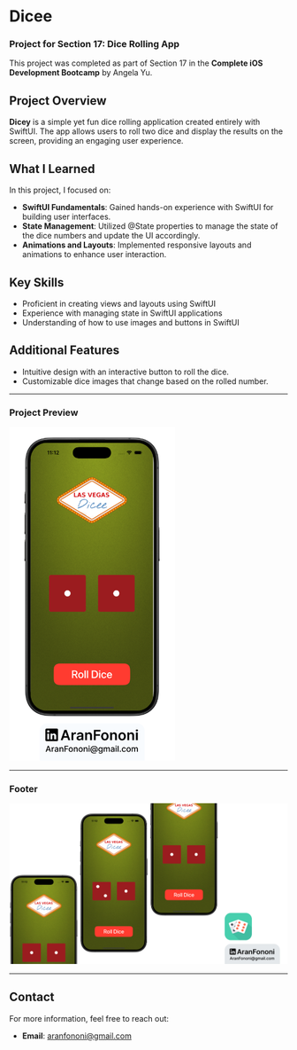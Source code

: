 # Dicee

### Project for Section 17: **Dice Rolling App**  
This project was completed as part of Section 17 in the **Complete iOS Development Bootcamp** by Angela Yu.

## Project Overview
**Dicey** is a simple yet fun dice rolling application created entirely with SwiftUI. The app allows users to roll two dice and display the results on the screen, providing an engaging user experience.

## What I Learned
In this project, I focused on:
- **SwiftUI Fundamentals**: Gained hands-on experience with SwiftUI for building user interfaces.
- **State Management**: Utilized @State properties to manage the state of the dice numbers and update the UI accordingly.
- **Animations and Layouts**: Implemented responsive layouts and animations to enhance user interaction.

## Key Skills
- Proficient in creating views and layouts using SwiftUI
- Experience with managing state in SwiftUI applications
- Understanding of how to use images and buttons in SwiftUI

## Additional Features
- Intuitive design with an interactive button to roll the dice.
- Customizable dice images that change based on the rolled number.

---

### Project Preview
<img src="./Documents/Readme.png" alt="Dicey App Preview" width="300px">

---

### Footer
![Footer Image](./Documents/Linkedin.jpg)

---

## Contact
For more information, feel free to reach out:  
- **Email**: [aranfononi@gmail.com](mailto:aranfononi@gmail.com)  
